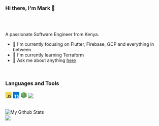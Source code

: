 ### Hi there, I'm Mark 👋
<br />
<br />

A passionate Software Engineer from Kenya.
- 🔭 I'm currently focusing on Flutter, Firebase, GCP and everything in between
- 🌱 I'm currently learning Terraform
- 💬 Ask me about anything [here](https://github.com/CarltonK/CarltonK/issues)
<br />

### Languages and Tools
<code><img height="20" src="https://raw.githubusercontent.com/github/explore/80688e429a7d4ef2fca1e82350fe8e3517d3494d/topics/javascript/javascript.png"></code>
<code><img height="20" src="https://raw.githubusercontent.com/github/explore/80688e429a7d4ef2fca1e82350fe8e3517d3494d/topics/typescript/typescript.png"></code>
<code><img height="20" src="https://raw.githubusercontent.com/github/explore/80688e429a7d4ef2fca1e82350fe8e3517d3494d/topics/nodejs/nodejs.png"></code>
<code><img height="20" src="https://raw.githubusercontent.com/github/explore/80688e429a7d4ef2fca1e82350fe8e3517d3494d/topics/nodejs/gcp.png"></code>

<br />
<img align="center"
    src="https://github-readme-stats.vercel.app/api?username=CarltonK&count_private=true&show_icons=true&include_all_commits=true&theme=material-palenight"
    alt="My Github Stats" />
</a>

<br />
<img align="center"
    src="https://github-readme-stats.vercel.app/api/top-langs/?username=CarltonK&langs_count=10&layout=compact&theme=material-palenight" />
</a>
